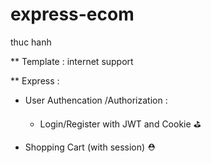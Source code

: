 # express-ecom
thuc hanh 

** Template : internet support



** Express :
 
 
 - User Authencation /Authorization :
 
     + Login/Register with JWT and Cookie  &#9971;
 
 - Shopping Cart (with session) &#9937;

